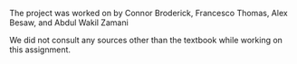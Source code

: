 The project was worked on by Connor Broderick, Francesco Thomas, Alex Besaw, and Abdul Wakil Zamani

We did not consult any sources other than the textbook while working on this assignment.
